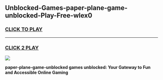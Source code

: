 
## Unblocked-Games-paper-plane-game-unblocked-Play-Free-wlex0
<h3>
<a href="https://premium76.site?title=paper-plane-game-unblocked&ref=21A">CLICK TO PLAY</a></h3>
<hr>

<h3>
<a href="https://premium76.site?title=paper-plane-game-unblocked&ref=21A">CLICK 2 PLAY</a>
  
</h3>

<a href="https://premium76.site?title=paper-plane-game-unblocked&ref=21A"><img src="https://clearcache.store/games.png"></a>


**paper-plane-game-unblocked games unblocked: Your Gateway to Fun and Accessible Online Gaming**
